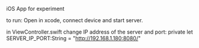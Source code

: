 iOS App for experiment

to run:
Open in xcode, connect device and start server.

in ViewController.swift change IP address of the server and port:
private let SERVER_IP_PORT:String = "http://192.168.1.180:8080/"
